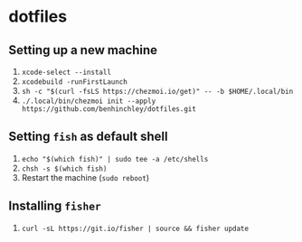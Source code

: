 # dotfiles

## Setting up a new machine
1. `xcode-select --install`
1. `xcodebuild -runFirstLaunch`
1. `sh -c "$(curl -fsLS https://chezmoi.io/get)" -- -b $HOME/.local/bin`
1. `./.local/bin/chezmoi init --apply https://github.com/benhinchley/dotfiles.git`

## Setting `fish` as default shell
1. `echo "$(which fish)" | sudo tee -a /etc/shells`
1. `chsh -s $(which fish)`
1. Restart the machine (`sudo reboot`)

## Installing `fisher`
1. `curl -sL https://git.io/fisher | source && fisher update`
